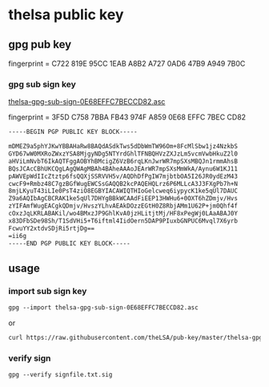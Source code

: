 # thelsa public key

## gpg pub key

fingerprint = C722 819E 95CC 1EAB A8B2  A727 0AD6 47B9 A949 7B0C

### gpg sub sign key

[thelsa-gpg-sub-sign-0E68EFFC7BECCD82.asc](https://raw.githubusercontent.com/theLSA/pub-key/master/thelsa-gpg-sub-sign-0E68EFFC7BECCD82.asc)

fingerprint = 3F5D C758 7BBA FB43 974F  A859 0E68 EFFC 7BEC CD82

```txt
-----BEGIN PGP PUBLIC KEY BLOCK-----

mDMEZ9a5phYJKwYBBAHaRw8BAQdASdkTws5dDbWmTW96Om+8FcMlSbw1jz4NzkbS
GYD67wW0MXRoZWxzYSA8MjgyNDg5NTYrdGhlTFNBQHVzZXJzLm5vcmVwbHkuZ2l0
aHViLmNvbT6IkAQTFggAOBYhBMcigZ6VzB6rqLKnJwrWR7mpSXsMBQJn1rmmAhsB
BQsJCAcCBhUKCQgLAgQWAgMBAh4BAheAAAoJEArWR7mpSXsMmWkA/Aynu6W1KJ11
pAWVEpWdIIcZtztp6fsQQXjSSRVVH5v/AQDhDfPgIW7mjbtbOA5I26JR0ydEzM43
cwcF9+Rmbz48C7gzBGfWugEWCSsGAQQB2kcPAQEHQLrz6P6MLLcA3J3FXgPb7h+N
8mjLKyuT43iLIe0PsT4ziO8EGBYIACAWIQTHIoGelcweq6iypycK1ke5qUl7DAUC
Z9a6AQIbAgCBCRAK1ke5qUl7DHYgBBkWCAAdFiEEP13HWHu6+0OXT6hZDmjv/Hvs
zYIFAmfWugEACgkQDmjv/HvszYLhvAEAkDOzzEGtH0Z8RbjAMm1U62P+jm0Qhf4f
cOxzJqLKRLABAKil/wo4BMxzJP9GhlKvA0jzHLitjtMj/HF8xPegWj0LAaABAJ0Y
x83DFbSDe98Sh/T1SdVHi5+T6iftml4IidOern5DAP9PIuxbGNPUC6Mvql7X6yrb
FcwuYY2xtdvSDjRi5rtjDg==
=ii6g
-----END PGP PUBLIC KEY BLOCK-----
```

## usage

### import sub sign key

```txt
gpg --import thelsa-gpg-sub-sign-0E68EFFC7BECCD82.asc
```

or

```txt
curl https://raw.githubusercontent.com/theLSA/pub-key/master/thelsa-gpg-sub-sign-0E68EFFC7BECCD82.asc | gpg --import
```

### verify sign

```txt
gpg --verify signfile.txt.sig
```
